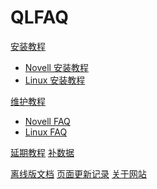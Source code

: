 # QLFAQ

[安装教程]()

  * [Novell 安装教程](novellsetup.md)
  * [Linux  安装教程](linuxsetup.md)

[维护教程]()

  * [Novell FAQ](novellfaq.md)
  * [Linux  FAQ](linuxfaq.md)

[延期教程](upgrade.md)
[补数据](sysdata.md)
<!-- [行情问题](hq.md)
[委托问题](wt.md)
[资讯问题](xlinfo.md)
[错误代码](error.md) -->
[离线版文档](wd.md)
[页面更新记录](https://github.com/it-andy-hou/QianLong-FAQ/commits/gh-pages)
<a href="about.html" target="_blank">关于网站</a>
